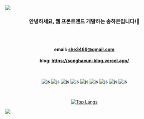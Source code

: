 <img src="https://capsule-render.vercel.app/api?type=waving&color=e6ece8&height=150&section=header" />

<div align="center">
  
### 안녕하세요, 웹 프론트엔드 개발하는 송하은입니다!🥰
<br/>
<br/>
  
#### email: she3469@gmail.com
#### blog: https://songhaeun-blog.vercel.app/
<br/>
  
![js](https://img.shields.io/badge/React-20232A?style=for-the-badge&logo=react&logoColor=61DAFB)
![js](https://img.shields.io/badge/TypeScript-007ACC?style=for-the-badge&logo=typescript&logoColor=white)
![js](https://img.shields.io/badge/JavaScript-F7DF1E?style=for-the-badge&logo=JavaScript&logoColor=white)
![js](https://img.shields.io/badge/Node.js-43853D?style=for-the-badge&logo=node.js&logoColor=white)
![js](https://img.shields.io/badge/Next.js-000?logo=nextdotjs&logoColor=fff&style=for-the-badge)
![js](https://img.shields.io/badge/Redux-593D88?style=for-the-badge&logo=redux&logoColor=white)
![js](https://img.shields.io/badge/Jest-323330?style=for-the-badge&logo=Jest&logoColor=white)
![js](https://img.shields.io/badge/Sass-CC6699?style=for-the-badge&logo=sass&logoColor=white)
![js](https://img.shields.io/badge/styled--components-DB7093?style=for-the-badge&logo=styled-components&logoColor=white)
<br/>
<br/>
<br/>

[![Top Langs](https://github-readme-stats.vercel.app/api/top-langs/?username=songhaeunsong)](https://github.com/anuraghazra/github-readme-stats)

</div>

<img src="https://capsule-render.vercel.app/api?type=waving&color=e6ece8&height=150&section=footer" />


